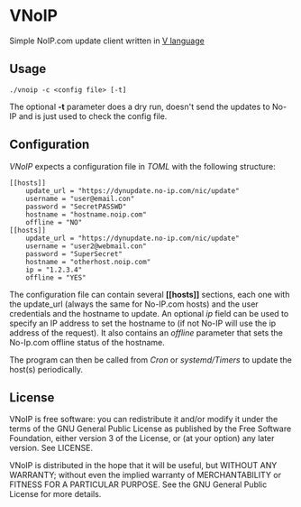 # VNoIP

Simple NoIP.com update client written in [V language](https://github.com/vlang/v)

## Usage

```
./vnoip -c <config file> [-t]

```

The optional __-t__ parameter does a dry run, doesn't send the updates to No-IP and is just used to check the config file. 

## Configuration 

_VNoIP_ expects a configuration file in _TOML_ with the following structure:

```
[[hosts]]
    update_url = "https://dynupdate.no-ip.com/nic/update"
    username = "user@email.con"
    password = "SecretPASSWD"
    hostname = "hostname.noip.com"
    offline = "NO"
[[hosts]]
    update_url = "https://dynupdate.no-ip.com/nic/update"
    username = "user2@webmail.con"
    password = "SuperSecret"
    hostname = "otherhost.noip.com"
    ip = "1.2.3.4"
    offline = "YES"
```

The configuration file can contain several __[[hosts]]__ sections, each one with the update_url (always the same for No-IP.com hosts) and the user credentials and the hostname to update. An optional _ip_ field can be used to specify an IP address to set the hostname to (if not No-IP will use the ip address of the request). It also contains an _offline_ parameter that sets the No-Ip.com offline status of the hostname. 

The program can then be called from _Cron_ or _systemd/Timers_ to update the host(s) periodically.

## License

VNoIP is free software: you can redistribute it and/or modify it under the terms of the GNU General Public License as published by the Free Software Foundation, either version 3 of the License, or (at your option) any later version. See LICENSE.

VNoIP is distributed in the hope that it will be useful, but WITHOUT ANY WARRANTY; without even the implied warranty of MERCHANTABILITY or FITNESS FOR A PARTICULAR PURPOSE. See the GNU General Public License for more details.
